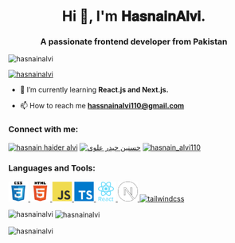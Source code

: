 <h1 align="center">Hi 👋, I'm 𝐇𝐚𝐬𝐧𝐚𝐢𝐧𝐀𝐥𝐯𝐢.</h1>
<h3 align="center">A passionate frontend developer from Pakistan</h3>

<p align="left"> <img src="https://komarev.com/ghpvc/?username=hasnainalvi&label=Profile%20views&color=0e75b6&style=flat" alt="hasnainalvi" /> </p>

<p align="left"> <a href="https://github.com/ryo-ma/github-profile-trophy"><img src="https://github-profile-trophy.vercel.app/?username=hasnainalvi" alt="hasnainalvi" /></a> </p>

- 🌱 I’m currently learning **React.js and Next.js.**

- 📫 How to reach me **hassnainalvi110@gmail.com**

<h3 align="left">Connect with me:</h3>
<p align="left">
<a href="Hasnain Haider Alvi" target="blank"><img align="center" src="https://raw.githubusercontent.com/rahuldkjain/github-profile-readme-generator/master/src/images/icons/Social/linked-in-alt.svg" alt="hasnain haider alvi" height="30" width="40" /></a>
<a href="https://fb.com/حسنین حیدر علوی" target="blank"><img align="center" src="https://raw.githubusercontent.com/rahuldkjain/github-profile-readme-generator/master/src/images/icons/Social/facebook.svg" alt="حسنین حیدر علوی" height="30" width="40" /></a>
<a href="https://instagram.com/hasnain_alvi110" target="blank"><img align="center" src="https://raw.githubusercontent.com/rahuldkjain/github-profile-readme-generator/master/src/images/icons/Social/instagram.svg" alt="hasnain_alvi110" height="30" width="40" /></a>
</p>

<h3 align="left">Languages and Tools:</h3>
<p align="left"> 
  <a href="https://www.w3schools.com/css/" target="_blank" rel="noreferrer"> 
    <img src="https://raw.githubusercontent.com/devicons/devicon/master/icons/css3/css3-original-wordmark.svg" alt="css3" width="40" height="40"/> 
  </a> 
  <a href="https://www.w3.org/html/" target="_blank" rel="noreferrer"> 
    <img src="https://raw.githubusercontent.com/devicons/devicon/master/icons/html5/html5-original-wordmark.svg" alt="html5" width="40" height="40"/> 
  </a> 
  <a href="https://developer.mozilla.org/en-US/docs/Web/JavaScript" target="_blank" rel="noreferrer"> 
    <img src="https://raw.githubusercontent.com/devicons/devicon/master/icons/javascript/javascript-original.svg" alt="javascript" width="40" height="40"/> 
  </a> 
  <a href="https://www.typescriptlang.org/" target="_blank" rel="noreferrer"> 
    <img src="https://raw.githubusercontent.com/devicons/devicon/master/icons/typescript/typescript-original.svg" alt="typescript" width="40" height="40"/> 
  </a> 
  <a href="https://reactjs.org/" target="_blank" rel="noreferrer"> 
    <img src="https://raw.githubusercontent.com/devicons/devicon/master/icons/react/react-original-wordmark.svg" alt="react" width="40" height="40"/> 
  </a>
  <a href="https://nextjs.org/" target="_blank" rel="noreferrer"> 
    <img src="https://raw.githubusercontent.com/devicons/devicon/master/icons/nextjs/nextjs-line.svg" alt="nextjs" width="40" height="40"/>
  </a> 
  <a href="https://tailwindcss.com/" target="_blank" rel="noreferrer"> 
    <img src="https://www.vectorlogo.zone/logos/tailwindcss/tailwindcss-icon.svg" alt="tailwindcss" width="40" height="40"/> 
  </a>
</p>

<p><img align="left" src="https://github-readme-stats.vercel.app/api/top-langs?username=hasnainalvi&show_icons=true&locale=en&layout=compact" alt="hasnainalvi" /></p>

<p>&nbsp;<img align="center" src="https://github-readme-stats.vercel.app/api?username=hasnainalvi&show_icons=true&locale=en" alt="hasnainalvi" /></p>

<p><img align="center" src="https://github-readme-streak-stats.herokuapp.com/?user=hasnainalvi&" alt="hasnainalvi" /></p>
